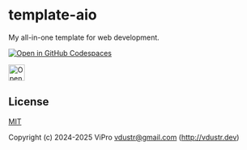 # template-aio

My all-in-one template for web development.

[![Open in GitHub Codespaces](https://github.com/codespaces/badge.svg)](https://codespaces.new/VdustR/template-aio)

<a href="https://studio.firebase.google.com/import?url=">
  <picture>
    <source
      media="(prefers-color-scheme: dark)"
      srcset="https://cdn.firebasestudio.dev/btn/open_dark_32.svg">
    <source
      media="(prefers-color-scheme: light)"
      srcset="https://cdn.firebasestudio.dev/btn/open_light_32.svg">
    <img
      height="32"
      alt="Open in Firebase Studio"
      src="https://cdn.firebasestudio.dev/btn/open_blue_32.svg">
  </picture>
</a>

## License

[MIT](./LICENSE)

Copyright (c) 2024-2025 ViPro <vdustr@gmail.com> (<http://vdustr.dev>)
